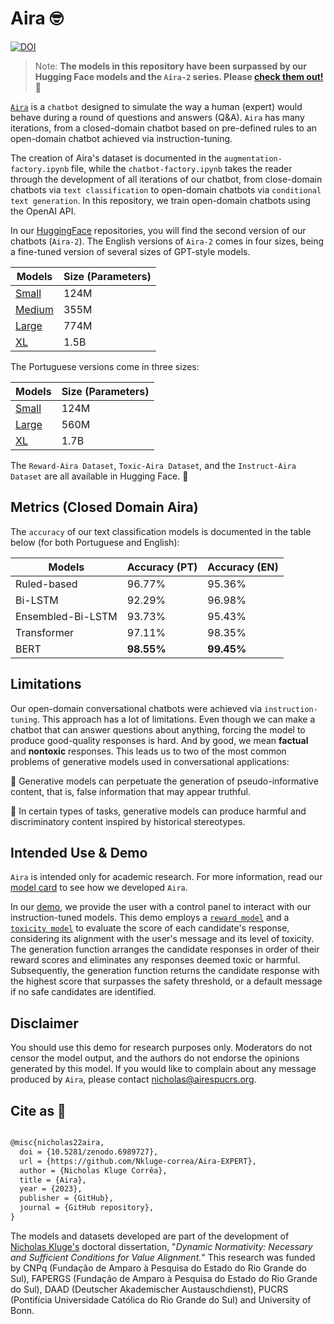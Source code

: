 # Aira 🤓

[![DOI](https://zenodo.org/badge/499891032.svg)](https://zenodo.org/badge/latestdoi/499891032)

> Note: **The models in this repository have been surpassed by our Hugging Face models and the `Aira-2` series. Please [check them out!](https://huggingface.co/nicholasKluge)** 🤗

[`Aira`](https://playground.airespucrs.org/aira) is a `chatbot` designed to simulate the way a human (expert) would behave during a round of questions and answers (Q&A). `Aira` has many iterations, from a closed-domain chatbot based on pre-defined rules to an open-domain chatbot achieved via instruction-tuning.

The creation of Aira's dataset is documented in the `augmentation-factory.ipynb` file, while the `chatbot-factory.ipynb` takes the reader through the development of all iterations of our chatbot, from close-domain chatbots via `text classification` to open-domain chatbots via `conditional text generation`. In this repository, we train open-domain chatbots using the OpenAI API.

In our [HuggingFace](https://huggingface.co/nicholasKluge) repositories, you will find the second version of our chatbots (`Aira-2`). The English versions of `Aira-2` comes in four sizes, being a fine-tuned version of several sizes of GPT-style models.

| Models  | Size (Parameters) |
| ------- | ----------------- |
| [Small](https://huggingface.co/nicholasKluge/Aira-2-124M)          | 124M              |
| [Medium](https://huggingface.co/nicholasKluge/Aira-2-355M)         | 355M              |
| [Large](https://huggingface.co/nicholasKluge/Aira-2-774)           | 774M              |
| [XL](https://huggingface.co/nicholasKluge/Aira-2-1B5)              | 1.5B              |

The Portuguese versions come in three sizes:

| Models  | Size (Parameters) |
| ------- | ----------------- |
| [Small](https://huggingface.co/nicholasKluge/Aira-2-portuguese-124M)  | 124M           |
| [Large](https://huggingface.co/nicholasKluge/Aira-2-portuguese-560M)  | 560M           |
| [XL](https://huggingface.co/nicholasKluge/Aira-2-portuguese-1B7)      | 1.7B           |

The `Reward-Aira Dataset`, `Toxic-Aira Dataset`, and the `Instruct-Aira Dataset` are all available in Hugging Face. 🤗

## Metrics (Closed Domain Aira)

The `accuracy` of our text classification models is documented in the table below (for both Portuguese and English):

| Models            | Accuracy (PT) | Accuracy (EN) |
| ----------------- | ------------- | ------------- |
| Ruled-based       | 96.77%        | 95.36%        |
| Bi-LSTM           | 92.29%        | 96.98%        |
| Ensembled-Bi-LSTM | 93.73%        | 95.43%        |
| Transformer       | 97.11%        | 98.35%        |
| BERT              | **98.55%**    | **99.45%**    |

## Limitations

Our open-domain conversational chatbots were achieved via `instruction-tuning`. This approach has a lot of limitations. Even though we can make a chatbot that can answer questions about anything, forcing the model to produce good-quality responses is hard. And by good, we mean **factual** and **nontoxic** responses. This leads us to two of the most common problems of generative models used in conversational applications:

🤥 Generative models can perpetuate the generation of pseudo-informative content, that is, false information that may appear truthful.

🤬 In certain types of tasks, generative models can produce harmful and discriminatory content inspired by historical stereotypes.

## Intended Use & Demo

`Aira` is intended only for academic research. For more information, read our [model card](https://huggingface.co/nicholasKluge/Aira-2-124M) to see how we developed `Aira`.

In our [demo](https://playground.airespucrs.org/aira), we provide the user with a control panel to interact with our instruction-tuned models. This demo employs a [`reward model`](https://huggingface.co/nicholasKluge/RewardModel) and a [`toxicity model`](https://huggingface.co/nicholasKluge/ToxicityModel) to evaluate the score of each candidate's response, considering its alignment with the user's message and its level of toxicity. The generation function arranges the candidate responses in order of their reward scores and eliminates any responses deemed toxic or harmful. Subsequently, the generation function returns the candidate response with the highest score that surpasses the safety threshold, or a default message if no safe candidates are identified.

## Disclaimer

You should use this demo for research purposes only. Moderators do not censor the model output, and the authors do not endorse the opinions generated by this model. If you would like to complain about any message produced by `Aira`, please contact [nicholas@airespucrs.org](mailto:nicholas@airespucrs.org).

## Cite as 🤗

```latex

@misc{nicholas22aira,
  doi = {10.5281/zenodo.6989727},
  url = {https://github.com/Nkluge-correa/Aira-EXPERT},
  author = {Nicholas Kluge Corrêa},
  title = {Aira},
  year = {2023},
  publisher = {GitHub},
  journal = {GitHub repository},
}

```

The models and datasets developed are part of the development of [Nicholas Kluge's](https://nkluge-correa.github.io/) doctoral dissertation, "_Dynamic Normativity: Necessary and Sufficient Conditions for Value Alignment._" This research was funded by CNPq (Fundação de Amparo à Pesquisa do Estado do Rio Grande do Sul), FAPERGS (Fundação de Amparo à Pesquisa do Estado do Rio Grande do Sul), DAAD (Deutscher Akademischer Austauschdienst), PUCRS (Pontifícia Universidade Católica do Rio Grande do Sul) and University of Bonn.
